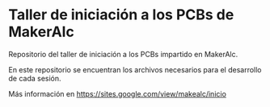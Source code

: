 # Taller de iniciación a los PCBs de MakerAlc
Repositorio del taller de iniciación a los PCBs impartido en MakerAlc.

En este repositorio se encuentran los archivos necesarios para el desarrollo de cada sesión.

Más información en https://sites.google.com/view/makealc/inicio
